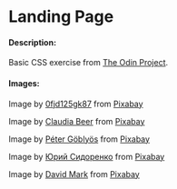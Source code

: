 # Landing Page

#### Description:

Basic CSS exercise from [The Odin Project](https://www.theodinproject.com/lessons/foundations-landing-page).

#### Images:

Image by <a href="https://pixabay.com/users/0fjd125gk87-51581/?utm_source=link-attribution&amp;utm_medium=referral&amp;utm_campaign=image&amp;utm_content=1341881">0fjd125gk87</a> from <a href="https://pixabay.com//?utm_source=link-attribution&amp;utm_medium=referral&amp;utm_campaign=image&amp;utm_content=1341881">Pixabay</a>

Image by <a href="https://pixabay.com/users/claudia14-80737/?utm_source=link-attribution&amp;utm_medium=referral&amp;utm_campaign=image&amp;utm_content=203875">Claudia Beer</a> from <a href="https://pixabay.com//?utm_source=link-attribution&amp;utm_medium=referral&amp;utm_campaign=image&amp;utm_content=203875">Pixabay</a>

Image by <a href="https://pixabay.com/users/vizslafotozas-9868721/?utm_source=link-attribution&amp;utm_medium=referral&amp;utm_campaign=image&amp;utm_content=3277416">Péter Göblyös</a> from <a href="https://pixabay.com//?utm_source=link-attribution&amp;utm_medium=referral&amp;utm_campaign=image&amp;utm_content=3277416">Pixabay</a>

Image by <a href="https://pixabay.com/users/kirgiz03-6995361/?utm_source=link-attribution&amp;utm_medium=referral&amp;utm_campaign=image&amp;utm_content=2934720">Юрий Сидоренко</a> from <a href="https://pixabay.com//?utm_source=link-attribution&amp;utm_medium=referral&amp;utm_campaign=image&amp;utm_content=2934720">Pixabay</a>

Image by <a href="https://pixabay.com/users/12019-12019/?utm_source=link-attribution&amp;utm_medium=referral&amp;utm_campaign=image&amp;utm_content=1882699">David Mark</a> from <a href="https://pixabay.com//?utm_source=link-attribution&amp;utm_medium=referral&amp;utm_campaign=image&amp;utm_content=1882699">Pixabay</a>
